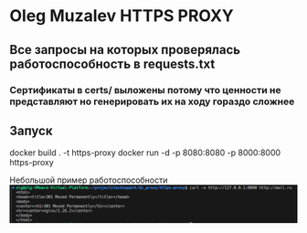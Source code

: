 # Oleg Muzalev HTTPS PROXY

## Все запросы на которых проверялась работоспособность в requests.txt  

### Сертификаты в certs/ выложены потому что ценности не представляют но генерировать их на ходу гораздо сложнее

## Запуск

docker build . -t https-proxy
docker run -d -p 8080:8080 -p 8000:8000 https-proxy

Небольшой пример работоспособности  
![alt text](image.png)
